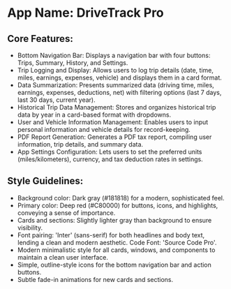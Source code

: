 # **App Name**: DriveTrack Pro

## Core Features:

- Bottom Navigation Bar: Displays a navigation bar with four buttons: Trips, Summary, History, and Settings.
- Trip Logging and Display: Allows users to log trip details (date, time, miles, earnings, expenses, vehicle) and displays them in a card format.
- Data Summarization: Presents summarized data (driving time, miles, earnings, expenses, deductions, net) with filtering options (last 7 days, last 30 days, current year).
- Historical Trip Data Management: Stores and organizes historical trip data by year in a card-based format with dropdowns.
- User and Vehicle Information Management: Enables users to input personal information and vehicle details for record-keeping.
- PDF Report Generation: Generates a PDF tax report, compiling user information, trip details, and summary data.
- App Settings Configuration: Lets users to set the preferred units (miles/kilometers), currency, and tax deduction rates in settings.

## Style Guidelines:

- Background color: Dark gray (#181818) for a modern, sophisticated feel.
- Primary color: Deep red (#C80000) for buttons, icons, and highlights, conveying a sense of importance.
- Cards and sections: Slightly lighter gray than background to ensure visibility.
- Font pairing: 'Inter' (sans-serif) for both headlines and body text, lending a clean and modern aesthetic. Code Font: 'Source Code Pro'.
- Modern minimalistic style for all cards, windows, and components to maintain a clean user interface.
- Simple, outline-style icons for the bottom navigation bar and action buttons.
- Subtle fade-in animations for new cards and sections.